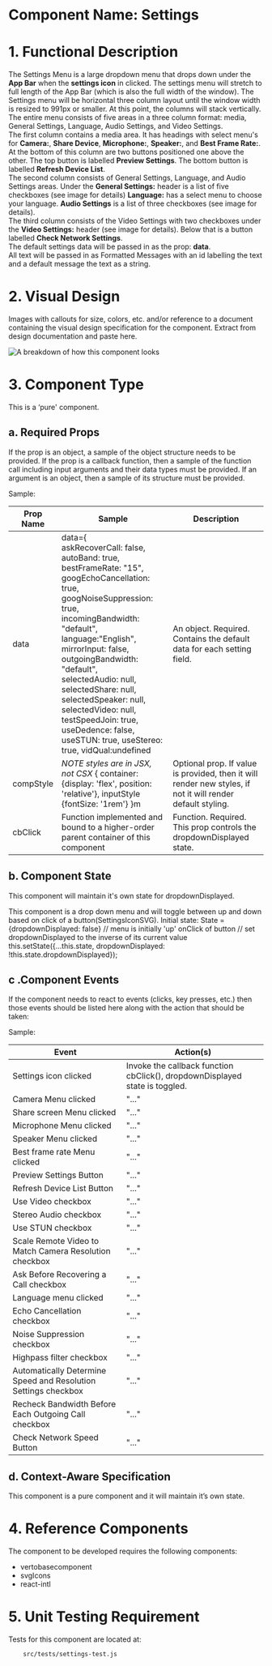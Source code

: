 # Component Name:  Settings   #
# 1. Functional Description #

The Settings Menu is a large dropdown menu that drops down under the **App Bar** when the **settings icon** in clicked.  The settings menu will stretch to full length of the App Bar (which is also the full width of the window). The Settings menu will be horizontal three column layout until the window width is resized to 991px or smaller. At this point, the columns will stack vertically.
The entire menu consists of five areas in a three column format: media, General Settings, Language, Audio Settings, and Video Settings.<br>
The first column contains a media area. It has headings with select menu's for **Camera:**, **Share Device**, **Microphone:**, **Speaker:**, and **Best Frame Rate:**. At the bottom of this column are two buttons positioned one above the other. The top button is labelled **Preview Settings**. The bottom button is labelled **Refresh Device List**.<br>
The second column consists of General Settings, Language, and Audio Settings areas. Under the **General Settings:** header is a list of five checkboxes (see image for details) **Language:** has a select menu to choose your language. **Audio Settings** is a list of three  checkboxes (see image for details).<br>
The third column consists of the Video Settings with two checkboxes under the **Video Settings:** header (see image for details). Below that is a button labelled **Check Network Settings**.<br>
The default settings data will be passed in as the prop: **data**.<br>
All text will be passed in as Formatted Messages with an id labelling the text and a default message the text as a string.

# 2. Visual Design #  

Images with callouts for size, colors, etc. and/or reference to a document containing the visual design specification for the component.  Extract from design documentation and paste here.

![A breakdown of how this component looks](https://raw.githubusercontent.com/star2star/react-verto-communicator/master/documents/img/Settings-image-full.png)

# 3. Component Type #

This is a ‘pure' component.

## a. Required Props ##

If the prop is an object, a sample of the object structure needs to be provided.
If the prop is a callback function, then a sample of the function call including input arguments and their data types must be provided.  If an argument is an object, then a sample of its structure must be provided.

Sample:

| Prop Name | Sample | Description |
| ------------ | ------------- | ------------- |
| data | data={<br>askRecoverCall: false, <br>autoBand: true,<br> bestFrameRate: "15", <br>googEchoCancellation: true,<br> googNoiseSuppression: true,<br> incomingBandwidth: "default",<br> language:"English",<br> mirrorInput: false,<br> outgoingBandwidth: "default", <br>selectedAudio: null, selectedShare: null,<br> selectedSpeaker: null,<br> selectedVideo: null, testSpeedJoin: true, useDedence: false, useSTUN: true, useStereo: true, vidQual:undefined<br>| An object. Required. Contains the default data for each setting field.  
| compStyle |  _NOTE styles are in JSX, not CSX_ {   container: {display: 'flex', position: 'relative'},  inputStyle {fontSize: '1rem'} }m | Optional prop. If value is provided, then it will render new styles, if not it will render default styling. |
| cbClick |  Function implemented and bound to a higher-order parent container of this component | Function. Required. This prop  controls the dropdownDisplayed state. |

## b. Component State ##

This component will maintain it's own state for dropdownDisplayed.

This component is a drop down menu and will toggle between up and down based on click of a button(SettingsIconSVG).
Initial state:
State = {dropdownDisplayed: false}  // menu is initially 'up'
onClick of button
	// set dropdownDisplayed to the inverse of its current value
this.setState({...this.state, dropdownDisplayed: !this.state.dropdownDisplayed});

## c .Component Events ##

If the component needs to react to events (clicks, key presses, etc.) then those events should be listed here along with the action that should be taken:

Sample:

Event | Action(s)
------------ | -------------
Settings icon clicked | Invoke the callback function cbClick(), dropdownDisplayed state is toggled.
Camera Menu clicked | "..."
Share screen Menu clicked | "..."
Microphone Menu clicked | "..."
Speaker Menu clicked | "..."
Best frame rate Menu clicked | "..."
Preview Settings Button | "..."
Refresh Device List Button| "..."
Use Video checkbox | "..."
Stereo Audio checkbox | "..."
Use STUN checkbox | "..."
Scale Remote Video to Match Camera Resolution checkbox| "..."
Ask Before Recovering a Call checkbox| "..."
Language menu clicked| "..."
Echo Cancellation checkbox| "..."
Noise Suppression checkbox| "..."
Highpass filter checkbox| "..."
Automatically Determine Speed and Resolution Settings checkbox| "..."
Recheck Bandwidth Before Each Outgoing Call checkbox| "..."
Check Network Speed Button| "..."


## d. Context-Aware Specification ##

This component is a pure component and it will maintain it’s own state.

# 4. Reference Components #

The component to be developed requires the following components:

- vertobasecomponent
- svgIcons
- react-intl


# 5. Unit Testing Requirement #
Tests for this component are located at:

        src/tests/settings-test.js
